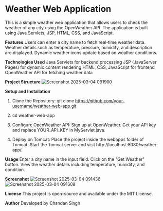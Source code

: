 # **Weather Web Application**

This is a simple weather web application that allows users to check the weather of any city using the OpenWeather API. 
The application is built using Java Servlets, JSP, HTML, CSS, and JavaScript.

**Features**
Users can enter a city name to fetch real-time weather data.
Weather details such as temperature, pressure, humidity, and description are displayed.
Dynamic weather icons update based on weather conditions.

**Technologies Used**
Java Servlets for backend processing
JSP (JavaServer Pages) for dynamic content rendering
HTML, CSS, JavaScript for frontend
OpenWeather API for fetching weather data

**Project Structure**
![Screenshot 2025-03-04 091900](https://github.com/user-attachments/assets/de1c2085-1da2-4205-b965-1429b695e9b0)


**Setup and Installation**
1. Clone the Repository:
   git clone https://github.com/your-username/weather-web-app.git
   
2. cd weather-web-app

3. Configure OpenWeather API:
   Sign up at OpenWeather.
   Get your API key and replace YOUR_API_KEY in MyServlet.java.

4. Deploy on Tomcat:
   Place the project inside the webapps folder of Tomcat.
   Start the Tomcat server and visit http://localhost:8080/weather-app/.

**Usage**
Enter a city name in the input field.
Click on the "Get Weather" button.
View the weather details including temperature, humidity, and condition.

**Screenshot**
![Screenshot 2025-03-04 091436](https://github.com/user-attachments/assets/273c6043-e461-4bb2-9d34-31a042e0ebc0)
![Screenshot 2025-03-04 091608](https://github.com/user-attachments/assets/ccc93104-ba13-4221-825e-3d982af1df5c)


**License**
This project is open-source and available under the MIT License.

**Author**
Developed by Chandan Singh

